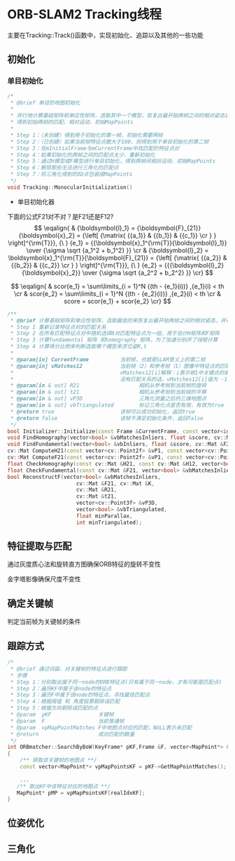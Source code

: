 # ORB-SLAM2 Tracking线程

主要在Tracking::Track()函数中，实现初始化、追踪以及其他的一些功能

## 初始化

### 单目初始化

```C++
/*
 * @brief 单目的地图初始化
 *
 * 并行地计算基础矩阵和单应性矩阵，选取其中一个模型，恢复出最开始两帧之间的相对姿态以及点云
 * 得到初始两帧的匹配、相对运动、初始MapPoints
 * 
 * Step 1：（未创建）得到用于初始化的第一帧，初始化需要两帧
 * Step 2：（已创建）如果当前帧特征点数大于100，则得到用于单目初始化的第二帧
 * Step 3：在mInitialFrame与mCurrentFrame中找匹配的特征点对
 * Step 4：如果初始化的两帧之间的匹配点太少，重新初始化
 * Step 5：通过H模型或F模型进行单目初始化，得到两帧间相对运动、初始MapPoints
 * Step 6：删除那些无法进行三角化的匹配点
 * Step 7：将三角化得到的3D点包装成MapPoints
 */
void Tracking::MonocularInitialization()

```



- 单目初始化器

下面的公式F21对不对？是F21还是F12?
$$
\eqalign{
  & {\boldsymbol{l}_1} = {\boldsymbol{F}_{21}}{\boldsymbol{x}_2} = {\left[ {\matrix{
   {{a_1}} & {{b_1}} & {{c_1}}  \cr 
 } } \right]^{\rm{T}}}, {\ }
 {e_1} = {{\boldsymbol{x}_1^{\rm{T}}{\boldsymbol{l}_1}} \over {\sigma \sqrt {a_1^2 + b_1^2} }}  \cr 
  & {\boldsymbol{l}_2} = \boldsymbol{x}_1^{\rm{T}}{\boldsymbol{F}_{21}} = {\left[ {\matrix{
   {{a_2}} & {{b_2}} & {{c_2}}  \cr 
 } } \right]^{\rm{T}}}, {\ }
 {e_2} = {{{\boldsymbol{l}_2}{\boldsymbol{x}_2}} \over {\sigma \sqrt {a_2^2 + b_2^2} }} \cr}
$$

$$
\eqalign{
  & scor{e_1} = \sum\limits_{i = 1}^N {(th - {e_1}(i))} ,{e_1}(i) < th  \cr 
  & scor{e_2} = \sum\limits_{i = 1}^N {(th - {e_2}(i))} ,{e_2}(i) < th  \cr 
  & score = scor{e_1} + scor{e_2} \cr}
$$



```C++
/**
 * @brief 计算基础矩阵和单应性矩阵，选取最佳的来恢复出最开始两帧之间的相对姿态，并进行三角化得到初始地图点
 * Step 1 重新记录特征点对的匹配关系
 * Step 2 在所有匹配特征点对中随机选择8对匹配特征点为一组，用于估计H矩阵和F矩阵
 * Step 3 计算fundamental 矩阵 和homography 矩阵，为了加速分别开了线程计算 
 * Step 4 计算得分比例来判断选取哪个模型来求位姿R,t
 * 
 * @param[in] CurrentFrame          当前帧，也就是SLAM意义上的第二帧
 * @param[in] vMatches12            当前帧（2）和参考帧（1）图像中特征点的匹配关系
 *                                  vMatches12[i]解释：i表示帧1中关键点的索引值，vMatches12[i]的值为帧2的关键点索引值
 *                                  没有匹配关系的话，vMatches12[i]值为 -1
 * @param[in & out] R21                   相机从参考帧到当前帧的旋转
 * @param[in & out] t21                   相机从参考帧到当前帧的平移
 * @param[in & out] vP3D                  三角化测量之后的三维地图点
 * @param[in & out] vbTriangulated        标记三角化点是否有效，有效为true
 * @return true                     该帧可以成功初始化，返回true
 * @return false                    该帧不满足初始化条件，返回false
 */
bool Initializer::Initialize(const Frame &CurrentFrame, const vector<int> &vMatches12, cv::Mat &R21, cv::Mat &t21, vector<cv::Point3f> &vP3D, vector<bool> &vbTriangulated)；
void FindHomography(vector<bool> &vbMatchesInliers, float &score, cv::Mat &H21);
void FindFundamental(vector<bool> &vbInliers, float &score, cv::Mat &F21);
cv::Mat ComputeH21(const vector<cv::Point2f> &vP1, const vector<cv::Point2f> &vP2);
cv::Mat ComputeF21(const vector<cv::Point2f> &vP1, const vector<cv::Point2f> &vP2);
float CheckHomography(const cv::Mat &H21, const cv::Mat &H12, vector<bool> &vbMatchesInliers, float sigma);
float CheckFundamental(const cv::Mat &F21, vector<bool> &vbMatchesInliers, float sigma);
bool ReconstructF(vector<bool> &vbMatchesInliers,
                      cv::Mat &F21, cv::Mat &K,
                      cv::Mat &R21,
                      cv::Mat &t21,
                      vector<cv::Point3f> &vP3D,
                      vector<bool> &vbTriangulated,
                      float minParallax,
                      int minTriangulated);
```



## 特征提取与匹配

通过灰度质心法和旋转直方图确保ORB特征的旋转不变性

金字塔影像确保尺度不变性

## 确定关键帧

判定当前帧为关键帧的条件

## 跟踪方式

```C++
/*
 * @brief 通过词袋，对关键帧的特征点进行跟踪
 * 步骤
 * Step 1：分别取出属于同一node的ORB特征点(只有属于同一node，才有可能是匹配点)
 * Step 2：遍历KF中属于该node的特征点
 * Step 3：遍历F中属于该node的特征点，寻找最佳匹配点
 * Step 4：根据阈值 和 角度投票剔除误匹配
 * Step 5：根据方向剔除误匹配的点
 * @param  pKF               关键帧
 * @param  F                 当前普通帧
 * @param  vpMapPointMatches F中地图点对应的匹配，NULL表示未匹配
 * @return                   成功匹配的数量
 */
int ORBmatcher::SearchByBoW(KeyFrame* pKF,Frame &F, vector<MapPoint*> &vpMapPointMatches)
{
    /** 获取该关键帧的地图点 **/
    const vector<MapPoint*> vpMapPointsKF = pKF->GetMapPointMatches();
    
    ...
   /** 取出KF中该特征对应的地图点 **/
   MapPoint* pMP = vpMapPointsKF[realIdxKF]; 
}
```



## 位姿优化



## 三角化